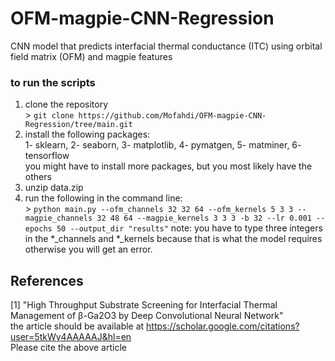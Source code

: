 # OFM-magpie-CNN-Regression
CNN model that predicts interfacial thermal conductance (ITC) using orbital field matrix (OFM) and magpie features

### to run the scripts
1. clone the repository<br>
        > `git clone https://github.com/Mofahdi/OFM-magpie-CNN-Regression/tree/main.git`
2. install the following packages: <br>1- sklearn, 2- seaborn, 3- matplotlib, 4- pymatgen, 5- matminer, 6- tensorflow<br>
you might have to install more packages, but you most likely have the others
3. unzip data.zip
4.  run the following in the command line: <br>
        > `python main.py --ofm_channels 32 32 64 --ofm_kernels 5 3 3 --magpie_channels 32 48 64 --magpie_kernels 3 3 3 -b 32 --lr 0.001 --epochs 50 --output_dir "results"`
    note: you have to type three integers in the *_channels and *_kernels because that is what the model requires otherwise you will get an error. 

## References
[1] "High Throughput Substrate Screening for Interfacial Thermal Management of β-Ga2O3 by Deep Convolutional Neural Network"
<br>the article should be available at https://scholar.google.com/citations?user=5tkWy4AAAAAJ&hl=en
<br>Please cite the above article
